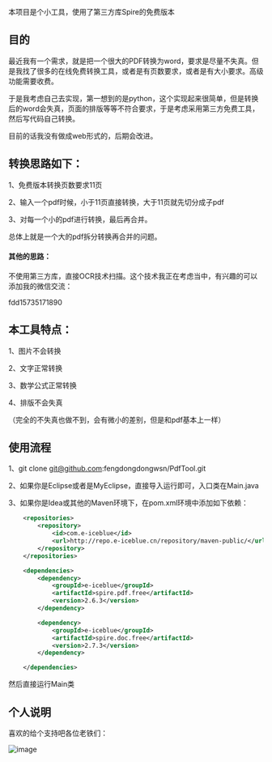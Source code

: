 本项目是个小工具，使用了第三方库Spire的免费版本

## 目的

最近我有一个需求，就是把一个很大的PDF转换为word，要求是尽量不失真。但是我找了很多的在线免费转换工具，或者是有页数要求，或者是有大小要求。高级功能需要收费。

于是我考虑自己去实现，第一想到的是python，这个实现起来很简单，但是转换后的word会失真，页面的排版等等不符合要求，于是考虑采用第三方免费工具，然后写代码自己转换。

目前的话我没有做成web形式的，后期会改进。

## 转换思路如下：

1、免费版本转换页数要求11页

2、输入一个pdf时候，小于11页直接转换，大于11页就先切分成子pdf

3、对每一个小的pdf进行转换，最后再合并。

总体上就是一个大的pdf拆分转换再合并的问题。

#### 其他的思路：

不使用第三方库，直接OCR技术扫描。这个技术我正在考虑当中，有兴趣的可以添加我的微信交流：

fdd15735171890

## 本工具特点：

1、图片不会转换

2、文字正常转换

3、数学公式正常转换

4、排版不会失真

（完全的不失真也做不到，会有微小的差别，但是和pdf基本上一样）

## 使用流程

1、git clone git@github.com:fengdongdongwsn/PdfTool.git

2、如果你是Eclipse或者是MyEclipse，直接导入运行即可，入口类在Main.java

3、如果你是Idea或其他的Maven环境下，在pom.xml环境中添加如下依赖：

```xml
    <repositories>
        <repository>
            <id>com.e-iceblue</id>
            <url>http://repo.e-iceblue.cn/repository/maven-public/</url>
        </repository>
    </repositories>

    <dependencies>
        <dependency>
            <groupId>e-iceblue</groupId>
            <artifactId>spire.pdf.free</artifactId>
            <version>2.6.3</version>
        </dependency>

        <dependency>
            <groupId>e-iceblue</groupId>
            <artifactId>spire.doc.free</artifactId>
            <version>2.7.3</version>
        </dependency>

    </dependencies>
```

然后直接运行Main类

## 个人说明

喜欢的给个支持吧各位老铁们：

![image](https://upload-images.jianshu.io/upload_images/4153190-eafb1a4a904b36ae.jpg?imageMogr2/auto-orient/strip|imageView2/2/w/800/format/webp)